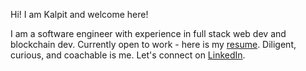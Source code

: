 Hi! I am Kalpit and welcome here!

I am a software engineer with experience in full stack web dev and blockchain dev. Currently open to work - here is my [resume](https://drive.google.com/file/d/1krx6V8F6vteaipwjrhmDFKMekuuLIt7h/view?usp=sharing). Diligent, curious, and coachable is me. Let's connect on [LinkedIn](http://linkedin.com/in/kalpit-f/).

